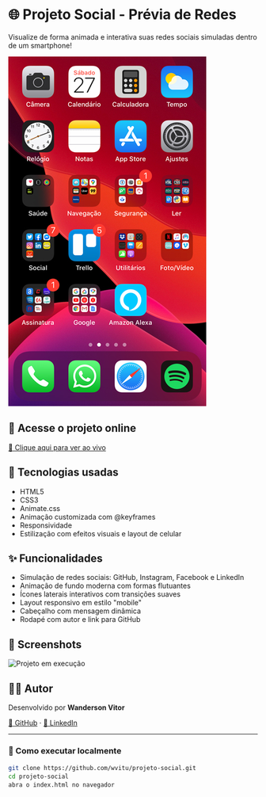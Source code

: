 # 🌐 Projeto Social - Prévia de Redes

Visualize de forma animada e interativa suas redes sociais simuladas dentro de um smartphone!

![Prévia do projeto](imagens/tela-home.jpg)

## 🔗 Acesse o projeto online
[🔗 Clique aqui para ver ao vivo](https://wvitu.github.io/projeto-social/)

## 🧰 Tecnologias usadas
- HTML5
- CSS3
- Animate.css
- Animação customizada com @keyframes
- Responsividade
- Estilização com efeitos visuais e layout de celular

## ✨ Funcionalidades
- Simulação de redes sociais: GitHub, Instagram, Facebook e LinkedIn
- Animação de fundo moderna com formas flutuantes
- Ícones laterais interativos com transições suaves
- Layout responsivo em estilo "mobile"
- Cabeçalho com mensagem dinâmica
- Rodapé com autor e link para GitHub

## 📸 Screenshots

![Projeto em execução](imagens/screenshot-exemplo.png)

## 🧑‍💻 Autor

Desenvolvido por **Wanderson Vitor**

[🔗 GitHub](https://github.com/wvitu) · [🔗 LinkedIn](https://linkedin.com/in/wvitor)

---

### 🚀 Como executar localmente

```bash
git clone https://github.com/wvitu/projeto-social.git
cd projeto-social
abra o index.html no navegador
